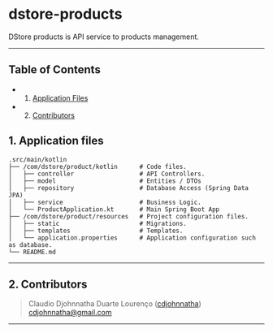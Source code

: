 # dstore-products

DStore products is API service to products management.

---

## Table of Contents

<!-- vscode-markdown-toc -->
- 1. [Application Files](#application_files)
- 2. [Contributors](#contributors)

## 1. <a name='application_files'></a>Application files
    .src/main/kotlin
    ├── /com/dstore/product/kotlin      # Code files.
    │   ├── controller                  # API Controllers.
    │   ├── model                       # Entities / DTOs
    │   ├── repository                  # Database Access (Spring Data JPA)
    │   ├── service                     # Business Logic.
    │   └── ProductApplication.kt       # Main Spring Boot App
    ├── /com/dstore/product/resources   # Project configuration files.
    │   ├── static                      # Migrations.
    │   ├── templates                   # Templates.
    │   └── application.properties      # Application configuration such as database.
    └── README.md


---

## 2. <a name='contributors'></a>Contributors

> Claudio Djohnnatha Duarte Lourenço ([cdjohnnatha](https://github.com/cdjohnnatha)) cdjohnnatha@gmail.com

---